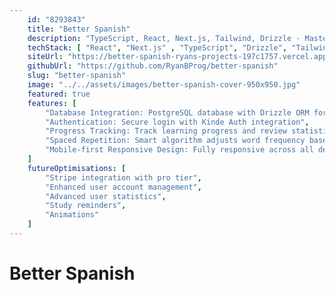 ```yaml
---
    id: "8293843"
    title: "Better Spanish"
    description: "TypeScript, React, Next.js, Tailwind, Drizzle - Master Spanish faster with a focus on high frequency words and spaced repetition. Features include verb conjugation practice, flashcards with spaced repetition algorithms and personalized progress tracking"
    techStack: [ "React", "Next.js" , "TypeScript", "Drizzle", "Tailwind" ]
    siteUrl: "https://better-spanish-ryans-projects-197c1757.vercel.app/"
    githubUrl: "https://github.com/RyanBProg/better-spanish"
    slug: "better-spanish"
    image: "../../assets/images/better-spanish-cover-950x950.jpg"
    featured: true
    features: [
        "Database Integration: PostgreSQL database with Drizzle ORM for robust data management",
        "Authentication: Secure login with Kinde Auth integration",
        "Progress Tracking: Track learning progress and review statistics",
        "Spaced Repetition: Smart algorithm adjusts word frequency based on user performance",
        "Mobile-first Responsive Design: Fully responsive across all device sizes"
    ]
    futureOptimisations: [
        "Stripe integration with pro tier",
        "Enhanced user account management",
        "Advanced user statistics",
        "Study reminders",
        "Animations"
    ]
---
```


# Better Spanish
